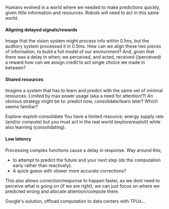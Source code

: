 Humans evolved in a world where we needed to make predictions quickly, given little information and resources. Robots will need to act in this same world.

<!-- Aka problems caused (indirectly) by compute, memory and latency constraints -->

#### Aligning delayed signals/rewards

Image that the vision system might process info within 0.1ms, but the auditory system processed it in 0.5ms. How can we align these two pieces of information, to build a full model of our environment?
And, given that there was a delay in when; we perceived, and acted, received (/perceived) a reward how can we assign credit to act single choice we made in between?

#### Shared resources

Imagine a system that has to learn and predict with the same set of minimal resources.
Limited by max power usage (aka a need for attention!?)
An obvious strategy might be to: predict now, consolidate/learn later? Which seems familiar?

Explore-exploit-consolidate
You have a limited resource; energy supply rate (and/or compute) but you must act in the real world (explore/exploit) while also learning (consolidating).

#### Low latency

Processing complex functions cause a delay in response.
Way around this;

* to attempt to predict the future and your next step (do the computation early rather than reactively).
* A quick guess with slower more accurate corrections?

This also allows correction/response to happen faster, as we dont need to perceive what is going on (if we are right), we can just focus on where we predicted wrong and allocate attention/compute there.

Google's solution, offload computation to data centers with TPUs...
